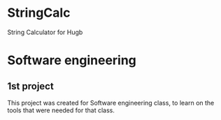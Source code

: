 # StringCalc
String Calculator for Hugb


# Software engineering
## 1st project

This project was created for Software engineering class, to learn on the tools that were needed for that class.
